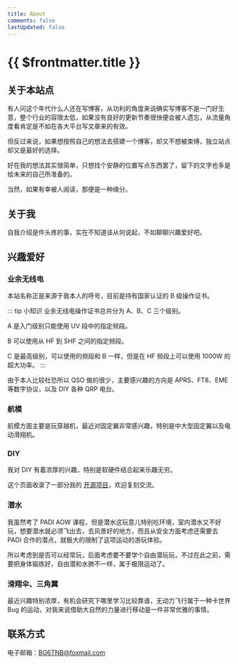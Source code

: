 ```yaml
---
title: About
comments: false
lastUpdated: false
---
```


# {{ $frontmatter.title }}

## 关于本站点

有人问这个年代什么人还在写博客，从功利的角度来说确实写博客不是一门好生意，整个行业的容限太低，如果没有良好的更新节奏很快便会被人遗忘，从流量角度看肯定是不如在各大平台写文章来的有效。

但反过来说，如果想按照自己的想法去搭建一个博客，却又不想被束缚，独立站点却又是最好的选择。

好在我的想法其实很简单，只想找个安静的位置写点东西罢了，留下的文字也多是给未来的自己所准备的。

当然，如果有幸被人阅读，那便是一种缘分。

## 关于我

自我介绍是件头疼的事，实在不知道该从何说起，不如聊聊兴趣爱好吧。

## 兴趣爱好

### 业余无线电

本站名称正是来源于我本人的呼号，目前是持有国家认证的 B 级操作证书。

::: tip 小知识
业余无线电操作证书总共分为 A、B、C 三个级别。

A 是入门级别只能使用 UV 段中的指定频段。

B 可以使用从 HF 到 SHF 之间的指定频段。

C 是最高级别，可以使用的频段和 B 一样，但是在 HF 频段上可以使用 1000W 的超大功率。
:::

由于本人比较社恐所以 QSO 做的很少，主要感兴趣的方向是 APRS、FT8、EME 等数字协议，以及 DIY 各种 QRP 电台。

### 航模

航模方面主要是玩穿越机，最近对固定翼非常感兴趣，特别是中大型固定翼以及电动滑翔机。

### DIY

我对 DIY 有着浓厚的兴趣，特别是软硬件结合起来乐趣无穷。

这个页面收录了一部分我的 [开源项目](/open-source)，欢迎复刻交流。

### 潜水

我虽然考了 PADI AOW 课程，但是潜水这玩意儿特别吃环境，室内潜水又不好玩，想要潜水就必须飞出去，去风景好的地方，而且从安全方面考虑还需要去 PADI 合作的潜点，就极大的限制了这项运动的游玩体验。

所以考虑到是否可以经常玩，后面考虑要不要学个自由潜玩玩，不过在此之前，需要把身体锻炼好，自由潜和水肺不一样，属于极限运动了。

### 滑翔伞、三角翼

最近兴趣特别浓厚，有机会研究下哪里学习比较靠谱，无动力飞行属于一种卡世界 Bug 的运动，对我来说借助大自然的力量进行移动是一件非常优雅的事情。

## 联系方式

电子邮箱：[BG6TNB@foxmail.com](mailto:BG6TNB@foxmail.com)
